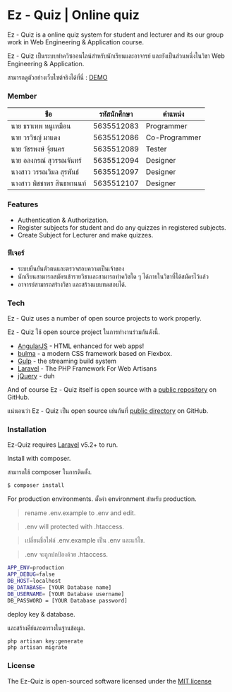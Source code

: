 # Ez - Quiz | Online quiz

Ez - Quiz is a online quiz system for student and lecturer and its our group work in Web Engineering & Application course.

Ez - Quiz เป็นระบบทำควิซออนไลน์สำหรับนักเรียนและอาจารย์ และยังเป็นส่วนหนึ่งในวิชา Web Engineering & Application.

สามารถดูตัวอย่างเว็บไซต์จริงได้ที่นี่ : [DEMO](http://symple.world/ezquiz/public)

### Member

|  ชือ   | รหัสนักศึกษา   	|    ตำแหน่ง   |
|---	                         |---            |---            |
|   นาย ธราเทพ หนูเหมือน        |   5635512083   |  Programmer   |
|   นาย วรวิชญ์ มาแดง           |   5635512086    | Co-Programmer |
|   นาย วัชรพงษ์ จุ้ยนคร          |    5635512089  | Tester          |
|   นาย อลงกรณ์ สุวรรณจันทร์     |  5635512094     | Designer      |
|   นางสาว วรรณวิมล สุรพันธ์      |  5635512097    | Designer      |
|   นางสาว พิชชาพร สินธพานนท์  |    5635512107  |   Designer    |


### Features
  - Authentication & Authorization.
  - Register subjects for student and do any quizzes in registered subjects.
  - Create Subject for Lecturer and make quizzes.

### ฟีเจอร์
  - ระบบยืนยันตัวตนและตรวจสอบความเป็นเจ้าของ
  - นักเรียนสามารถสมัครเข้ารายวิชาและสามารถทำควิซใด ๆ ได้ภายในวิชาที่ได้สมัครไว้แล้ว
  - อาจารย์สามารถสร้างวิชา และสร้างแบบทดสอบได้.


### Tech

Ez - Quiz uses a number of open source projects to work properly.

Ez - Quiz ใช้ open source project ในการทำงานร่วมกันดังนี้.

* [AngularJS] - HTML enhanced for web apps!
* [bulma] - a modern CSS framework based on Flexbox.
* [Gulp] - the streaming build system
* [Laravel] - The PHP Framework For Web Artisans
* [jQuery] - duh

And of course Ez - Quiz itself is open source with a [public repository][ezquiz]
 on GitHub.
 
แน่นอนว่า Ez - Quiz เป็น open source เช่นกันที่ [public directory][ezquiz]
 on GitHub.

### Installation

Ez-Quiz requires [Laravel](https://laravel.com/docs/5.2/) v5.2+ to run.

Install with composer.

สามารถใช้ composer ในการติดตั้ง.

```sh
$ composer install
```

For production environments.
ตั้งค่า environment สำหรับ production.

> rename .env.example to .env and edit.

> .env will protected with .htaccess.

> เปลี่ยนชื่อไฟล์ .env.example เป็น .env และแก้ไข.

> .env จะถูกปกป้องด้วย .htaccess.

```sh
APP_ENV=production
APP_DEBUG=false
DB_HOST=localhost
DB_DATABASE= [YOUR Database name]
DB_USERNAME= [YOUR Database username]
DB_PASSWORD = [YOUR Database password]
```

deploy key & database.

และสร้างคีย์และตารางในฐานข้อมูล.

```sh
php artisan key:generate
php artisan migrate
```

### License

The Ez-Quiz is open-sourced software licensed under the [MIT license](http://opensource.org/licenses/MIT)


   [ezquiz]: <https://github.com/pozterz/Ez-Quiz>
   [git-repo-url]: <https://github.com/pozterz/Ez-Quiz.git>
   [Laravel]: <https://laravel.com/docs/5.2/>
   [Bulma]: <http://bulma.io/>
   [jQuery]: <http://jquery.com>
   [AngularJS]: <http://angularjs.org>
   [Gulp]: <http://gulpjs.com>

